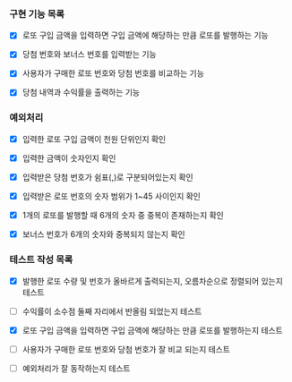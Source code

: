 ### 구현 기능 목록

- [x] 로또 구입 금액을 입력하면 구입 금액에 해당하는 만큼 로또를 발행하는 기능

- [x] 당첨 번호와 보너스 번호를 입력받는 기능

- [x] 사용자가 구매한 로또 번호와 당첨 번호를 비교하는 기능

- [x] 당첨 내역과 수익률을 출력하는 기능

### 예외처리

- [x] 입력한 로또 구입 금액이 천원 단위인지 확인

- [x] 입력한 금액이 숫자인지 확인

- [x] 입력받은 당첨 번호가 쉼표(,)로 구분되어있는지 확인

- [x] 입력받은 로또 번호의 숫자 범위가 1~45 사이인지 확인

- [x] 1개의 로또를 발행할 때 6개의 숫자 중 중복이 존재하는지 확인

- [x] 보너스 번호가 6개의 숫자와 중복되지 않는지 확인

### 테스트 작성 목록

- [x] 발행한 로또 수량 및 번호가 올바르게 출력되는지, 오름차순으로 정렬되어 있는지 테스트

- [ ] 수익률이 소수점 둘째 자리에서 반올림 되었는지 테스트

- [x] 로또 구입 금액을 입력하면 구입 금액에 해당하는 만큼 로또를 발행하는지 테스트

- [ ] 사용자가 구매한 로또 번호와 당첨 번호가 잘 비교 되는지 테스트

- [ ] 예외처리가 잘 동작하는지 테스트
